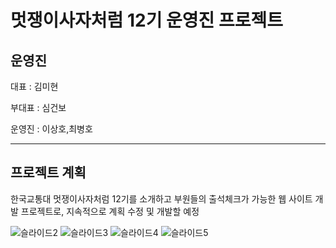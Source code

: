 # 멋쟁이사자처럼 12기 운영진 프로젝트

## 운영진

대표 :  김미현

부대표 : 심건보

운영진 : 이상호,최병호


---

## 프로젝트 계획
한국교통대 멋쟁이사자처럼 12기를 소개하고 부원들의 출석체크가 가능한 웹 사이트 개발 프로젝트로, 지속적으로 계획 수정 및 개발할 예정

![슬라이드2](https://github.com/KNUT-Likelion-12th-Manager-Team/KNUT-LIKELION-12th-Manager-Team/assets/76768575/6ca9c120-b3a0-476b-945c-788acb66effb)
![슬라이드3](https://github.com/KNUT-Likelion-12th-Manager-Team/KNUT-LIKELION-12th-Manager-Team/assets/76768575/2896df8f-cb48-46f1-9179-ce1543353064)
![슬라이드4](https://github.com/KNUT-Likelion-12th-Manager-Team/KNUT-LIKELION-12th-Manager-Team/assets/76768575/345a46a3-f090-4787-a456-d263601fe059)
![슬라이드5](https://github.com/KNUT-Likelion-12th-Manager-Team/KNUT-LIKELION-12th-Manager-Team/assets/76768575/bb58b150-b651-4792-91d3-b99356a61c15)
